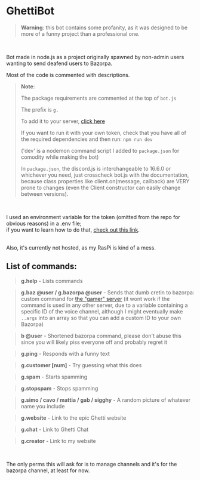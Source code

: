 # GhettiBot
 > **Warning**: this bot contains some profanity, as it was designed to be more of a funny project than a professional one.
 <br>

 Bot made in node.js as a project originally spawned by non-admin users wanting to send deafend users to Bazorpa. 
 
 Most of the code is commented with descriptions.
 
 > **Note**:
 > 
 > The package requirements are commented at the top of `bot.js`
 > 
 > The prefix is `g.`
 > 
 > To add it to your server, [click here](https://discord.com/api/oauth2/authorize?client_id=941733393228505158&permissions=16777232&scope=bot)
 > 
 > If you want to run it with your own token, check that you have all of the required dependencies and then run:
 > `npm run dev` <br>
 > 
 > ('dev' is a nodemon command script I added to `package.json` for comodity while making the bot)
 > 
 > In `package.json`, the discord.js is interchangeable to 16.6.0 or whichever you need, just crosscheck bot.js with the documentation, because class properties like client.on(message, callback) are VERY prone to changes (even the Client constructor can easily change between versions).
<br>

I used an environment variable for the token (omitted from the repo for obvious reasons) in a .env file; <br> if you want to learn how to do that, [check out this link](https://nodejs.dev/learn/how-to-read-environment-variables-from-nodejs). 
 
 <br>
 Also, it's currently not hosted, as my RasPi is kind of a mess.
 <br>
 
 ## List of commands:
>
> **g.help** - Lists commands
 
> **g.baz @user / g.bazorpa @user** - Sends that dumb cretin to bazorpa: custom command for [the "gamer" server](https://discord.gg/nJQvwGb32g) (it wont work if the command is used in any other server, due to a variable containing a specific ID of the voice channel, although I might eventually make `..args` into an array so that you can add a custom ID to your own Bazorpa)

> **b @user** - Shortened bazorpa command, please don't abuse this since you will likely piss everyone off and probably regret it

> **g.ping** - Responds with a funny text

> **g.customer [num]** - Try guessing what this does

> **g.spam** - Starts spamming

> **g.stopspam** - Stops spamming

> **g.simo / cavo / mattia / gab / sigghy** - A random picture of whatever name you include
 
> **g.website** - Link to the epic Ghetti website
 
> **g.chat** - Link to Ghetti Chat
 
> **g.creator** - Link to my website
 
<br> 

The only perms this will ask for is to manage channels and it's for the bazorpa channel, at least for now.
